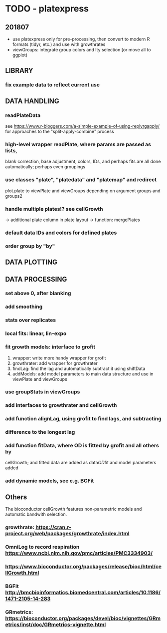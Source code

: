 # TODO - platexpress

## 201807
* use platexpress only for pre-processing, then convert
to modern R formats (tidyr, etc.) and use with growthrates
* viewGroups: integrate group colors and lty selection
 [or move all to ggplot) 


## LIBRARY
### fix example data to reflect current use

## DATA HANDLING
### readPlateData
see https://www.r-bloggers.com/a-simple-example-of-using-replyrgapply/
for approaches to the "split-apply-combine" process
### high-level wrapper readPlate, where params are passed as lists,
blank correction, base adjustment, colors, IDs, and perhaps fits
are all done automatically; perhaps even groupings
### use classes "plate", "platedata" and "platemap" and redirect 
plot.plate to viewPlate and viewGroups depending on argument groups and groups2
### handle multiple plates!? see cellGrowth
-> additional plate column in plate layout
-> function: mergePlates 
### default data IDs and colors for defined plates
### order group by "by"

## DATA PLOTTING

## DATA PROCESSING
### set above 0, after blanking
### add smoothing
### stats over replicates
### local fits: linear, lin-expo
### fit growth models: interface to grofit
1. wrapper: write more handy wrapper for grofit 
2. growthrater: add wrapper for growthrater
3. findLag: find the lag and automatically subtract it using shiftData
4. addModels: add model parameters to main data structure and use in 
viewPlate and viewGroups
### use groupStats in viewGroups
### add interfaces to growthrater and cellGrowth
### add function alignLag, using grofit to find lags, and subtracting
### difference to the longest lag
### add function fitData, where OD is fitted by grofit and all others by
cellGrowth; and fitted data are added as data$OD$fit and model parameters
added
### add dynamic models, see e.g. BGFit

## Others

The bioconductor cellGrowth features non-parametric models and automatic
bandwith selection. 

### growthrate: https://cran.r-project.org/web/packages/growthrate/index.html
### OmniLog to record respiration https://www.ncbi.nlm.nih.gov/pmc/articles/PMC3334903/
### https://www.bioconductor.org/packages/release/bioc/html/cellGrowth.html
### BGFit http://bmcbioinformatics.biomedcentral.com/articles/10.1186/1471-2105-14-283
### GRmetrics: https://bioconductor.org/packages/devel/bioc/vignettes/GRmetrics/inst/doc/GRmetrics-vignette.html
